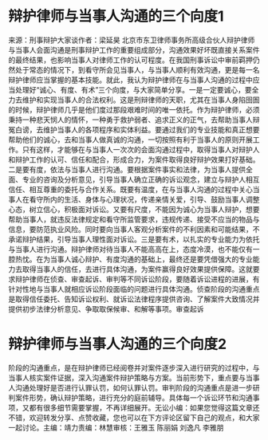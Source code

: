 # 辩护律师与当事人沟通的三个向度1

来源：刑事辩护大家谈作者：梁延昊 北京市东卫律师事务所高级合伙人辩护律师与当事人会面沟通是刑事辩护工作的重要组成部分，沟通效果好坏既直接关系案件的最终结果，也影响当事人对律师工作的认可程度。在我国刑事诉讼中审前羁押仍然处于常态的情况下，到看守所会见当事人，与当事人顺利有效沟通，更是每一名辩护律师应当掌握的基本技能。就此，我认为辩护律师在与当事人沟通的过程中应当处理好“诚心、有度、有术”三个向度，与大家简单分享。一是一定要诚心，要全力去维护和实现当事人的合法权利。这是刑辩律师的天职，尤其在当事人身陷囹圄的时候，辩护律师几乎是他们度过那段艰难时间的唯一依托。作为辩护律师，必须秉持一种悲天悯人的情怀，一种勇于救护弱者、追求正义的正气，去帮助当事人辩冤白谤，去维护当事人的各项程序和实体利益。要通过我们的专业技能和真正想要帮助他们的诚心，去和当事人做真诚的沟通，一切按照有利于当事人的原则开展工作。只有这样，才能够在与当事人一次次的会面沟通过程中，取得当事人对辩护人和辩护工作的认可、信任和配合，形成合力，为案件取得良好辩护效果打好基础。二是要有度，依法与当事人进行沟通。要根据案件事实和法律，为当事人提供全面、专业的咨询及分析意见，引导当事人确立正确的诉讼观念，建立与辩护人相互信任、相互尊重的委托与合作关系。既要有温度，在与当事人沟通的过程中关心当事人在看守所内的生活、身体与心理状况，传递亲情关爱，引导、鼓励当事人调整心态，树立信心，积极面对诉讼。又要有尺度，不能因为诚心为当事人辩护，想要帮助当事人，就违反法律规定和看守所监管要求，违规传递、接受不应当的物品与信息，要防范执业风险。同时要向当事人客观分析案件的不利因素和可能结果，不承诺辩护结果，引导当事人理性面对诉讼。三是要有术，以扎实的专业能力为依托与当事人进行沟通。辩护律师对待当事人不能高高在上，态度冷漠，也不能仅有一腔热忱。在为当事人诚心辩护、有度沟通的基础上，最终还是要凭借强大的专业能力去取得当事人的信任，去进行具体沟通，为案件赢得良好效果提供保障。这就要求辩护律师在侦查、审查起诉、审判等不同诉讼阶段，要随着诉讼进程的进展，有针对性地与当事人就相应诉讼阶段面临的问题进行具体沟通。侦查阶段的沟通重点是取得信任委托、告知诉讼权利、就诉讼法律程序提供咨询、了解案件大致情况并提供初步法律分析意见、争取取保候审、和解等事项。审查起诉

# 辩护律师与当事人沟通的三个向度2

阶段的沟通重点，是在辩护律师已经阅卷并对案件逐步深入进行研究的过程中，与当事人核实案件证据，深入沟通案件辩护策略与方案。当前形势下，重点要与当事人沟通处理好是否进行认罪认罚，如何认罪认罚。审判阶段的沟通重点是进一步研判案件形势，确认辩护策略，进行充分的庭前辅导。具体每一个诉讼环节和沟通事项，又都有很多细节需要掌握，不再详细展开。无讼小编：如果您觉得这篇文章还不错，欢迎转发分享、点赞收藏，您也可以在下方评论区留下自己的观点，和大家一起讨论。主编：靖力责编：林慧审核：王雅玉 陈丽娟 刘逸凡 李雅朋

